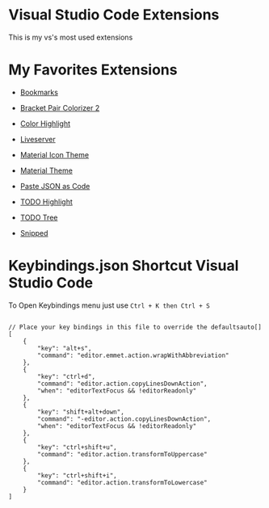 # Visual Studio Code Extensions
This is my vs's most used extensions

# My Favorites Extensions

* [Bookmarks](https://marketplace.visualstudio.com/items?itemName=alefragnani.Bookmarks)

* [Bracket Pair Colorizer 2](https://marketplace.visualstudio.com/items?itemName=CoenraadS.bracket-pair-colorizer-2)

* [Color Highlight](https://marketplace.visualstudio.com/items?itemName=naumovs.color-highlight)

* [Liveserver](https://marketplace.visualstudio.com/items?itemName=ritwickdey.LiveServer)

* [Material Icon Theme](https://marketplace.visualstudio.com/items?itemName=PKief.material-icon-theme)

* [Material Theme](https://marketplace.visualstudio.com/items?itemName=Equinusocio.vsc-material-theme)

* [Paste JSON as Code](https://marketplace.visualstudio.com/items?itemName=quicktype.quicktype)

* [TODO Highlight](https://marketplace.visualstudio.com/items?itemName=wayou.vscode-todo-highlight)

* [TODO Tree](https://marketplace.visualstudio.com/items?itemName=Gruntfuggly.todo-tree)

* [Snipped](https://marketplace.visualstudio.com/items?itemName=JeffersonLicet.snipped)


# Keybindings.json Shortcut Visual Studio Code
To Open Keybindings menu just use ```Ctrl + K then Ctrl + S```

```

// Place your key bindings in this file to override the defaultsauto[]
[
    {
        "key": "alt+s",
        "command": "editor.emmet.action.wrapWithAbbreviation"
    },
    {
        "key": "ctrl+d",
        "command": "editor.action.copyLinesDownAction",
        "when": "editorTextFocus && !editorReadonly"
    },
    {
        "key": "shift+alt+down",
        "command": "-editor.action.copyLinesDownAction",
        "when": "editorTextFocus && !editorReadonly"
    },
    {
        "key": "ctrl+shift+u",
        "command": "editor.action.transformToUppercase"
    },
    {
        "key": "ctrl+shift+i",
        "command": "editor.action.transformToLowercase"
    }
]
```
